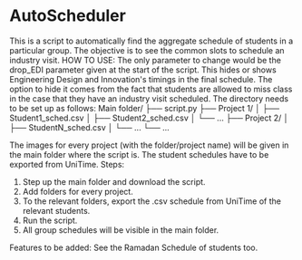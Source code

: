 # AutoScheduler
This is a script to automatically find the aggregate schedule of students in a particular group. The objective is to see the common slots to schedule an industry visit.
HOW TO USE:
The only parameter to change would be the drop_EDI parameter given at the start of the script. This hides or shows Engineering Design and Innovation's timings in the final schedule. The option to hide it comes from the fact that students are allowed to miss class in the case that they have an industry visit scheduled.
The directory needs to be set up as follows:
Main folder/
├── script.py
├── Project 1/
│   ├── Student1_sched.csv
│   ├── Student2_sched.csv
│   └── ...
├── Project 2/
│   ├── StudentN_sched.csv
│   └── ...
└── ...

The images for every project (with the folder/project name) will be given in the main folder where the script is. The student schedules have to be exported from UniTime.
Steps:
1. Step up the main folder and download the script. 
2. Add folders for every project.
3. To the relevant folders, export the .csv schedule from UniTime of the relevant students.
4. Run the script.
5. All group schedules will be visible in the main folder.

Features to be added:
See the Ramadan Schedule of students too.

